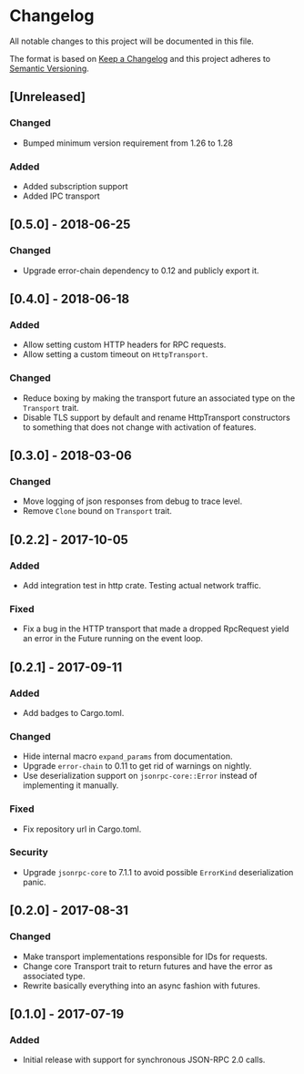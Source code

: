# Changelog
All notable changes to this project will be documented in this file.

The format is based on [Keep a Changelog](http://keepachangelog.com/en/1.0.0/)
and this project adheres to [Semantic Versioning](http://semver.org/spec/v2.0.0.html).


## [Unreleased]
### Changed
- Bumped minimum version requirement from 1.26 to 1.28

### Added
- Added subscription support
- Added IPC transport


## [0.5.0] - 2018-06-25
### Changed
- Upgrade error-chain dependency to 0.12 and publicly export it.


## [0.4.0] - 2018-06-18
### Added
- Allow setting custom HTTP headers for RPC requests.
- Allow setting a custom timeout on `HttpTransport`.

### Changed
- Reduce boxing by making the transport future an associated type on the `Transport` trait.
- Disable TLS support by default and rename HttpTransport constructors to something that does not
  change with activation of features.


## [0.3.0] - 2018-03-06
### Changed
- Move logging of json responses from debug to trace level.
- Remove `Clone` bound on `Transport` trait.


## [0.2.2] - 2017-10-05
### Added
- Add integration test in http crate. Testing actual network traffic.

### Fixed
- Fix a bug in the HTTP transport that made a dropped RpcRequest yield an error in the Future
  running on the event loop.


## [0.2.1] - 2017-09-11
### Added
- Add badges to Cargo.toml.

### Changed
- Hide internal macro `expand_params` from documentation.
- Upgrade `error-chain` to 0.11 to get rid of warnings on nightly.
- Use deserialization support on `jsonrpc-core::Error` instead of implementing it manually.

### Fixed
- Fix repository url in Cargo.toml.

### Security
- Upgrade `jsonrpc-core` to 7.1.1 to avoid possible `ErrorKind` deserialization panic.


## [0.2.0] - 2017-08-31
### Changed
- Make transport implementations responsible for IDs for requests.
- Change core Transport trait to return futures and have the error as associated type.
- Rewrite basically everything into an async fashion with futures.


## [0.1.0] - 2017-07-19
### Added
- Initial release with support for synchronous JSON-RPC 2.0 calls.

